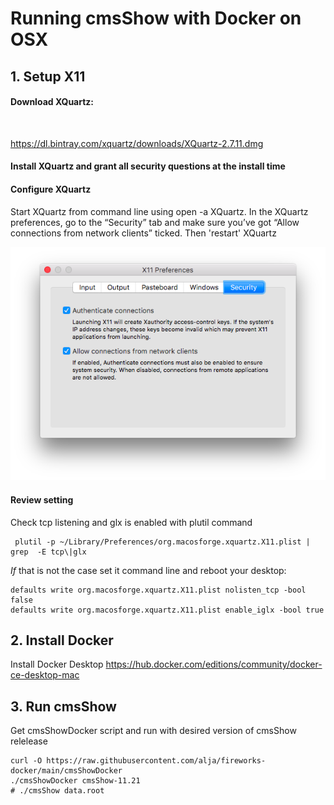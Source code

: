 # Running cmsShow with Docker on OSX

## 1. Setup X11

#### Download XQuartz: 
<br>

https://dl.bintray.com/xquartz/downloads/XQuartz-2.7.11.dmg


#### Install XQuartz and grant all security questions at the install time

#### Configure XQuartz
Start XQuartz from command line using open -a XQuartz. In the XQuartz preferences, go to the “Security” tab and make sure you’ve got “Allow connections from network clients” ticked. Then 'restart' XQuartz

![XQuartzPreferenceSetting](docs/xquartz_preferences.png)

#### Review setting
Check tcp listening and glx is enabled with plutil command
```
 plutil -p ~/Library/Preferences/org.macosforge.xquartz.X11.plist | grep  -E tcp\|glx
```

*If* that is not the case set it command line and reboot your desktop:
```
defaults write org.macosforge.xquartz.X11.plist nolisten_tcp -bool false
defaults write org.macosforge.xquartz.X11.plist enable_iglx -bool true
```
## 2. Install Docker
Install Docker Desktop
https://hub.docker.com/editions/community/docker-ce-desktop-mac

## 3. Run cmsShow 
Get cmsShowDocker script and run with desired version of cmsShow relelease
<br>
```
curl -O https://raw.githubusercontent.com/alja/fireworks-docker/main/cmsShowDocker
./cmsShowDocker cmsShow-11.21
# ./cmsShow data.root
```

